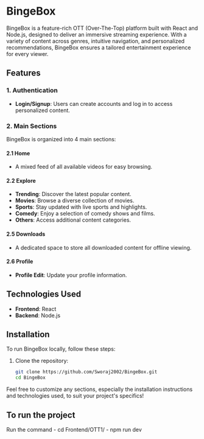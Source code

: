 # BingeBox

BingeBox is a feature-rich OTT (Over-The-Top) platform built with React and Node.js, designed to deliver an immersive streaming experience. With a variety of content across genres, intuitive navigation, and personalized recommendations, BingeBox ensures a tailored entertainment experience for every viewer.

## Features

### 1. Authentication
- **Login/Signup**: Users can create accounts and log in to access personalized content.

### 2. Main Sections
BingeBox is organized into 4 main sections:

#### 2.1 Home
- A mixed feed of all available videos for easy browsing.

#### 2.2 Explore
- **Trending**: Discover the latest popular content.
- **Movies**: Browse a diverse collection of movies.
- **Sports**: Stay updated with live sports and highlights.
- **Comedy**: Enjoy a selection of comedy shows and films.
- **Others**: Access additional content categories.
#### 2.5 Downloads
- A dedicated space to store all downloaded content for offline viewing.

#### 2.6 Profile
- **Profile Edit**: Update your profile information.
  
## Technologies Used
- **Frontend**: React
- **Backend**: Node.js

## Installation

To run BingeBox locally, follow these steps:

1. Clone the repository:
   ```bash
   git clone https://github.com/Sworaj2002/BingeBox.git
   cd BingeBox

Feel free to customize any sections, especially the installation instructions and technologies used, to suit your project's specifics!
## To run the project 
   Run the command - cd Frontend/OTT1/
                   - npm run dev 
